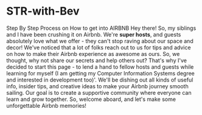 # STR-with-Bev
Step By Step Process on How to get into AIRBNB
Hey there! So, my siblings and I have been crushing it on Airbnb. We're <b>super hosts</b>, and guests absolutely love what we offer - they can't stop raving about our space and decor! We've noticed that a lot of folks reach out to us for tips and advice on how to make their Airbnb experience as awesome as ours. So, we thought, why not share our secrets and help others out? That's why I've decided to start this page - to lend a hand to fellow hosts and guests while learning for myself (I am getting my Computer Information Systems degree and interested in development too)'. We'll be dishing out all kinds of useful info, insider tips, and creative ideas to make your Airbnb journey smooth sailing. Our goal is to create a supportive community where everyone can learn and grow together. So, welcome aboard, and let's make some unforgettable Airbnb memories! 

